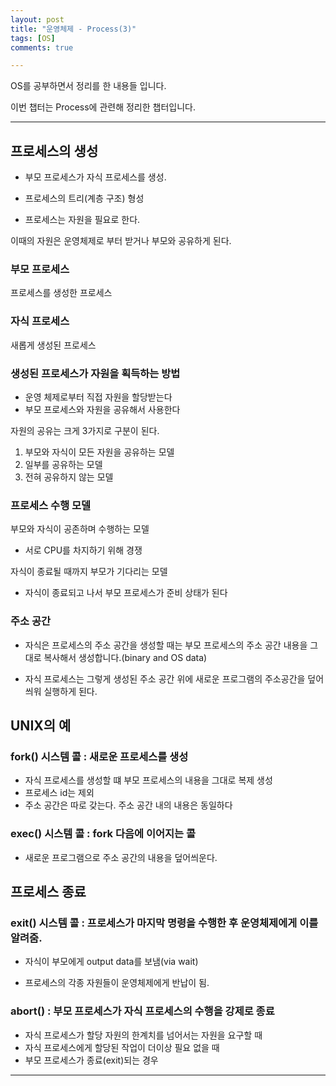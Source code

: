 ```yaml
---
layout: post
title: "운영체제 - Process(3)"
tags: [OS]
comments: true

---
```


OS를 공부하면서 정리를 한 내용들 입니다.<br>

이번 챕터는 Process에 관련해 정리한 챕터입니다.

---

## 프로세스의 생성

* 부모 프로세스가 자식 프로세스를 생성.

* 프로세스의 트리(계층 구조) 형성

* 프로세스는 자원을 필요로 한다.

이때의 자원은 운영체제로 부터 받거나 부모와 공유하게 된다.

### 부모 프로세스

프로세스를 생성한 프로세스

### 자식 프로세스

새롭게 생성된 프로세스

### 생성된 프로세스가 자원을 획득하는 방법

* 운영 체제로부터 직접 자원을 할당받는다
* 부모 프로세스와 자원을 공유해서 사용한다

자원의 공유는 크게 3가지로 구분이 된다.

1. 부모와 자식이 모든 자원을 공유하는 모델
2. 일부를 공유하는 모델
3. 전혀 공유하지 않는 모델

### 프로세스 수행 모델

부모와 자식이 공존하며 수행하는 모델

* 서로 CPU를 차지하기 위해 경쟁

자식이 종료될 때까지 부모가 기다리는 모델

* 자식이 종료되고 나서 부모 프로세스가 준비 상태가 된다

### 주소 공간 

* 자식은 프로세스의 주소 공간을 생성할 때는 부모 프로세스의 주소 공간 내용을 그대로 복사해서 생성합니다.(binary and OS data)

* 자식 프로세스는 그렇게 생성된 주소 공간 위에 새로운 프로그램의 주소공간을 덮어 씌워 실행하게 된다.

## UNIX의 예

### fork() 시스템 콜 : 새로운 프로세스를 생성

* 자식 프로세스를 생성할 떄 부모 프로세스의 내용을 그대로 복제 생성
* 프로세스 id는 제외
* 주소 공간은 따로 갖는다. 주소 공간 내의 내용은 동일하다

### exec() 시스템 콜 : fork 다음에 이어지는 콜

* 새로운 프로그램으로 주소 공간의 내용을 덮어씌운다.

## 프로세스 종료

### exit() 시스템  콜 : 프로세스가 마지막 명령을 수행한 후 운영체제에게 이를 알려줌.
* 자식이 부모에게 output data를 보냄(via wait)

* 프로세스의 각종 자원들이 운영체제에게 반납이 됨.

### abort() : 부모 프로세스가 자식 프로세스의 수행을 강제로 종료

* 자식 프로세스가 할당 자원의 한계치를 넘어서는 자원을 요구할 때
* 자식 프로세스에게 할당된 작업이 더이상 필요 없을 때
* 부모 프로세스가 종료(exit)되는 경우


---
